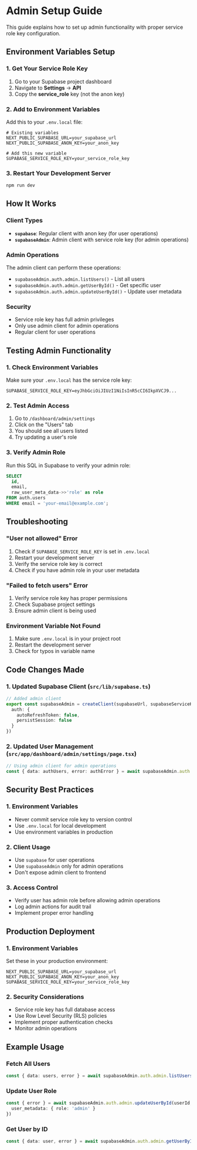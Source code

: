 # Admin Setup Guide

This guide explains how to set up admin functionality with proper service role key configuration.

## Environment Variables Setup

### 1. **Get Your Service Role Key**
1. Go to your Supabase project dashboard
2. Navigate to **Settings** → **API**
3. Copy the **service_role** key (not the anon key)

### 2. **Add to Environment Variables**
Add this to your `.env.local` file:

```env
# Existing variables
NEXT_PUBLIC_SUPABASE_URL=your_supabase_url
NEXT_PUBLIC_SUPABASE_ANON_KEY=your_anon_key

# Add this new variable
SUPABASE_SERVICE_ROLE_KEY=your_service_role_key
```

### 3. **Restart Your Development Server**
```bash
npm run dev
```

## How It Works

### **Client Types**
- **`supabase`**: Regular client with anon key (for user operations)
- **`supabaseAdmin`**: Admin client with service role key (for admin operations)

### **Admin Operations**
The admin client can perform these operations:
- `supabaseAdmin.auth.admin.listUsers()` - List all users
- `supabaseAdmin.auth.admin.getUserById()` - Get specific user
- `supabaseAdmin.auth.admin.updateUserById()` - Update user metadata

### **Security**
- Service role key has full admin privileges
- Only use admin client for admin operations
- Regular client for user operations

## Testing Admin Functionality

### 1. **Check Environment Variables**
Make sure your `.env.local` has the service role key:
```env
SUPABASE_SERVICE_ROLE_KEY=eyJhbGciOiJIUzI1NiIsInR5cCI6IkpXVCJ9...
```

### 2. **Test Admin Access**
1. Go to `/dashboard/admin/settings`
2. Click on the "Users" tab
3. You should see all users listed
4. Try updating a user's role

### 3. **Verify Admin Role**
Run this SQL in Supabase to verify your admin role:
```sql
SELECT 
  id,
  email,
  raw_user_meta_data->>'role' as role
FROM auth.users 
WHERE email = 'your-email@example.com';
```

## Troubleshooting

### **"User not allowed" Error**
1. Check if `SUPABASE_SERVICE_ROLE_KEY` is set in `.env.local`
2. Restart your development server
3. Verify the service role key is correct
4. Check if you have admin role in your user metadata

### **"Failed to fetch users" Error**
1. Verify service role key has proper permissions
2. Check Supabase project settings
3. Ensure admin client is being used

### **Environment Variable Not Found**
1. Make sure `.env.local` is in your project root
2. Restart the development server
3. Check for typos in variable name

## Code Changes Made

### **1. Updated Supabase Client (`src/lib/supabase.ts`)**
```typescript
// Added admin client
export const supabaseAdmin = createClient(supabaseUrl, supabaseServiceKey, {
  auth: {
    autoRefreshToken: false,
    persistSession: false
  }
})
```

### **2. Updated User Management (`src/app/dashboard/admin/settings/page.tsx`)**
```typescript
// Using admin client for admin operations
const { data: authUsers, error: authError } = await supabaseAdmin.auth.admin.listUsers()
```

## Security Best Practices

### **1. Environment Variables**
- Never commit service role key to version control
- Use `.env.local` for local development
- Use environment variables in production

### **2. Client Usage**
- Use `supabase` for user operations
- Use `supabaseAdmin` only for admin operations
- Don't expose admin client to frontend

### **3. Access Control**
- Verify user has admin role before allowing admin operations
- Log admin actions for audit trail
- Implement proper error handling

## Production Deployment

### **1. Environment Variables**
Set these in your production environment:
```env
NEXT_PUBLIC_SUPABASE_URL=your_supabase_url
NEXT_PUBLIC_SUPABASE_ANON_KEY=your_anon_key
SUPABASE_SERVICE_ROLE_KEY=your_service_role_key
```

### **2. Security Considerations**
- Service role key has full database access
- Use Row Level Security (RLS) policies
- Implement proper authentication checks
- Monitor admin operations

## Example Usage

### **Fetch All Users**
```typescript
const { data: users, error } = await supabaseAdmin.auth.admin.listUsers()
```

### **Update User Role**
```typescript
const { error } = await supabaseAdmin.auth.admin.updateUserById(userId, {
  user_metadata: { role: 'admin' }
})
```

### **Get User by ID**
```typescript
const { data: user, error } = await supabaseAdmin.auth.admin.getUserById(userId)
``` 